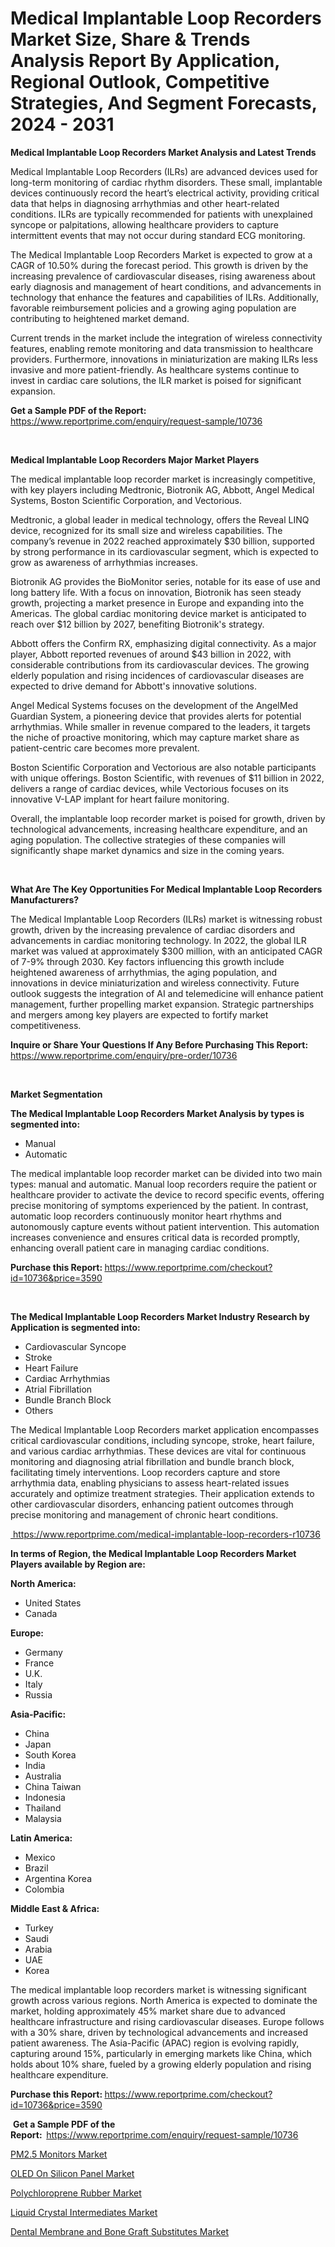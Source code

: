 <p><h1>Medical Implantable Loop Recorders Market Size, Share & Trends Analysis Report By Application, Regional Outlook, Competitive Strategies, And Segment Forecasts, 2024 - 2031</h1></p><p><strong>Medical Implantable Loop Recorders Market Analysis and Latest Trends</strong></p>
<p><p>Medical Implantable Loop Recorders (ILRs) are advanced devices used for long-term monitoring of cardiac rhythm disorders. These small, implantable devices continuously record the heart’s electrical activity, providing critical data that helps in diagnosing arrhythmias and other heart-related conditions. ILRs are typically recommended for patients with unexplained syncope or palpitations, allowing healthcare providers to capture intermittent events that may not occur during standard ECG monitoring.</p><p>The Medical Implantable Loop Recorders Market is expected to grow at a CAGR of 10.50% during the forecast period. This growth is driven by the increasing prevalence of cardiovascular diseases, rising awareness about early diagnosis and management of heart conditions, and advancements in technology that enhance the features and capabilities of ILRs. Additionally, favorable reimbursement policies and a growing aging population are contributing to heightened market demand.</p><p>Current trends in the market include the integration of wireless connectivity features, enabling remote monitoring and data transmission to healthcare providers. Furthermore, innovations in miniaturization are making ILRs less invasive and more patient-friendly. As healthcare systems continue to invest in cardiac care solutions, the ILR market is poised for significant expansion.</p></p>
<p><strong>Get a Sample PDF of the Report:&nbsp;</strong> <a href="https://www.reportprime.com/enquiry/request-sample/10736">https://www.reportprime.com/enquiry/request-sample/10736</a></p>
<p>&nbsp;</p>
<p><strong>Medical Implantable Loop Recorders Major Market Players</strong></p>
<p><p>The medical implantable loop recorder market is increasingly competitive, with key players including Medtronic, Biotronik AG, Abbott, Angel Medical Systems, Boston Scientific Corporation, and Vectorious. </p><p>Medtronic, a global leader in medical technology, offers the Reveal LINQ device, recognized for its small size and wireless capabilities. The company’s revenue in 2022 reached approximately $30 billion, supported by strong performance in its cardiovascular segment, which is expected to grow as awareness of arrhythmias increases.</p><p>Biotronik AG provides the BioMonitor series, notable for its ease of use and long battery life. With a focus on innovation, Biotronik has seen steady growth, projecting a market presence in Europe and expanding into the Americas. The global cardiac monitoring device market is anticipated to reach over $12 billion by 2027, benefiting Biotronik's strategy.</p><p>Abbott offers the Confirm RX, emphasizing digital connectivity. As a major player, Abbott reported revenues of around $43 billion in 2022, with considerable contributions from its cardiovascular devices. The growing elderly population and rising incidences of cardiovascular diseases are expected to drive demand for Abbott's innovative solutions.</p><p>Angel Medical Systems focuses on the development of the AngelMed Guardian System, a pioneering device that provides alerts for potential arrhythmias. While smaller in revenue compared to the leaders, it targets the niche of proactive monitoring, which may capture market share as patient-centric care becomes more prevalent.</p><p>Boston Scientific Corporation and Vectorious are also notable participants with unique offerings. Boston Scientific, with revenues of $11 billion in 2022, delivers a range of cardiac devices, while Vectorious focuses on its innovative V-LAP implant for heart failure monitoring.</p><p>Overall, the implantable loop recorder market is poised for growth, driven by technological advancements, increasing healthcare expenditure, and an aging population. The collective strategies of these companies will significantly shape market dynamics and size in the coming years.</p></p>
<p>&nbsp;</p>
<p><strong>What Are The Key Opportunities For Medical Implantable Loop Recorders Manufacturers?</strong></p>
<p><p>The Medical Implantable Loop Recorders (ILRs) market is witnessing robust growth, driven by the increasing prevalence of cardiac disorders and advancements in cardiac monitoring technology. In 2022, the global ILR market was valued at approximately $300 million, with an anticipated CAGR of 7-9% through 2030. Key factors influencing this growth include heightened awareness of arrhythmias, the aging population, and innovations in device miniaturization and wireless connectivity. Future outlook suggests the integration of AI and telemedicine will enhance patient management, further propelling market expansion. Strategic partnerships and mergers among key players are expected to fortify market competitiveness.</p></p>
<p><strong>Inquire or Share Your Questions If Any Before Purchasing This Report:</strong> <a href="https://www.reportprime.com/enquiry/pre-order/10736">https://www.reportprime.com/enquiry/pre-order/10736</a></p>
<p>&nbsp;</p>
<p><strong>Market Segmentation</strong></p>
<p><strong>The Medical Implantable Loop Recorders Market Analysis by types is segmented into:</strong></p>
<p><ul><li>Manual</li><li>Automatic</li></ul></p>
<p><p>The medical implantable loop recorder market can be divided into two main types: manual and automatic. Manual loop recorders require the patient or healthcare provider to activate the device to record specific events, offering precise monitoring of symptoms experienced by the patient. In contrast, automatic loop recorders continuously monitor heart rhythms and autonomously capture events without patient intervention. This automation increases convenience and ensures critical data is recorded promptly, enhancing overall patient care in managing cardiac conditions.</p></p>
<p><strong>Purchase this Report:&nbsp;</strong><a href="https://www.reportprime.com/checkout?id=10736&price=3590">https://www.reportprime.com/checkout?id=10736&price=3590</a></p>
<p>&nbsp;</p>
<p><strong>The Medical Implantable Loop Recorders Market Industry Research by Application is segmented into:</strong></p>
<p><ul><li>Cardiovascular Syncope</li><li>Stroke</li><li>Heart Failure</li><li>Cardiac Arrhythmias</li><li>Atrial Fibrillation</li><li>Bundle Branch Block</li><li>Others</li></ul></p>
<p><p>The Medical Implantable Loop Recorders market application encompasses critical cardiovascular conditions, including syncope, stroke, heart failure, and various cardiac arrhythmias. These devices are vital for continuous monitoring and diagnosing atrial fibrillation and bundle branch block, facilitating timely interventions. Loop recorders capture and store arrhythmia data, enabling physicians to assess heart-related issues accurately and optimize treatment strategies. Their application extends to other cardiovascular disorders, enhancing patient outcomes through precise monitoring and management of chronic heart conditions.</p></p>
<p><a href="https://www.reportprime.com/medical-implantable-loop-recorders-r10736">&nbsp;https://www.reportprime.com/medical-implantable-loop-recorders-r10736</a></p>
<p><strong>In terms of Region, the Medical Implantable Loop Recorders Market Players available by Region are:</strong></p>
<p>
    <p> <strong> North America: </strong>
        <ul>
            <li>United States</li>
            <li>Canada</li>
        </ul>
        </p> 
    <p> <strong> Europe: </strong>
        <ul>
            <li>Germany</li>
            <li>France</li>
            <li>U.K.</li>
            <li>Italy</li>
            <li>Russia</li>
        </ul>
        </p> 
    <p> <strong> Asia-Pacific: </strong>
        <ul>
            <li>China</li>
            <li>Japan</li>
            <li>South Korea</li>
            <li>India</li>
            <li>Australia</li>
            <li>China Taiwan</li>
            <li>Indonesia</li>
            <li>Thailand</li>
            <li>Malaysia</li>
        </ul>
        </p> 
    <p> <strong> Latin America: </strong>
        <ul>
            <li>Mexico</li>
            <li>Brazil</li>
            <li>Argentina Korea</li>
            <li>Colombia</li>
        </ul>
        </p> 
    <p> <strong> Middle East & Africa: </strong>
        <ul>
            <li>Turkey</li>
            <li>Saudi</li>
            <li>Arabia</li>
            <li>UAE</li>
            <li>Korea</li>
        </ul>
    </p>
    </p>
<p><p>The medical implantable loop recorders market is witnessing significant growth across various regions. North America is expected to dominate the market, holding approximately 45% market share due to advanced healthcare infrastructure and rising cardiovascular diseases. Europe follows with a 30% share, driven by technological advancements and increased patient awareness. The Asia-Pacific (APAC) region is evolving rapidly, capturing around 15%, particularly in emerging markets like China, which holds about 10% share, fueled by a growing elderly population and rising healthcare expenditure.</p></p>
<p><strong>Purchase this Report: </strong><a href="https://www.reportprime.com/checkout?id=10736&price=3590">https://www.reportprime.com/checkout?id=10736&price=3590</a></p>
<p>&nbsp;<strong>Get a Sample PDF of the Report:&nbsp;&nbsp;</strong><a href="https://www.reportprime.com/enquiry/request-sample/10736">https://www.reportprime.com/enquiry/request-sample/10736</a></p>
<p><strong></strong></p>
<p><p><a href="https://medium.com/@anna.vaughan3423/evaluating-global-pm2-5-6a8a6e3a17c5">PM2.5 Monitors Market</a></p><p><a href="https://issuu.com/reportprime-2/docs/oled-on-silicon-panel-market-size-2_375ae9c1a7e047">OLED On Silicon Panel Market</a></p><p><a href="https://www.linkedin.com/pulse/polychloroprene-rubber-market-share-size-trends-industry-dynme?trackingId=eAb5vvZjSbK%2B9hrYbSHVQQ%3D%3D">Polychloroprene Rubber Market</a></p><p><a href="https://issuu.com/reportprime-2/docs/liquid-crystal-intermediates-market_fc94526ee1c0dc">Liquid Crystal Intermediates Market</a></p><p><a href="https://medium.com/@anna.vaughan3423/the-market-study-covers-the-dental-membrane-and-bone-graft-substitutes-market-across-various-a0000a06be13">Dental Membrane and Bone Graft Substitutes Market</a></p></p>